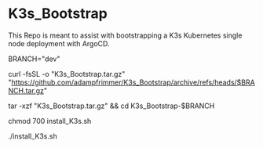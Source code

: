# K3s_Bootstrap
This Repo is meant to assist with bootstrapping a K3s Kubernetes single node deployment with ArgoCD.


BRANCH="dev"

curl -fsSL -o "K3s_Bootstrap.tar.gz" "https://github.com/adampfrimmer/K3s_Bootstrap/archive/refs/heads/$BRANCH.tar.gz"

tar -xzf "K3s_Bootstrap.tar.gz" && cd K3s_Bootstrap-$BRANCH

chmod 700 install_K3s.sh

./install_K3s.sh
